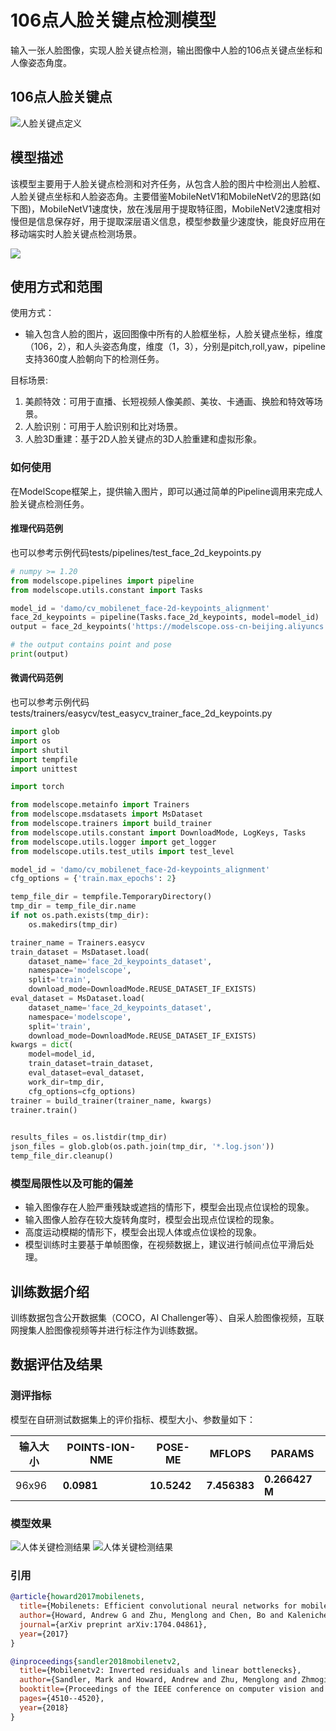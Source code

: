 
# 106点人脸关键点检测模型

输入一张人脸图像，实现人脸关键点检测，输出图像中人脸的106点关键点坐标和人像姿态角度。

## 106点人脸关键点
![人脸关键点定义](assets/keypoints.jpg)

## 模型描述
该模型主要用于人脸关键点检测和对齐任务，从包含人脸的图片中检测出人脸框、人脸关键点坐标和人脸姿态角。主要借鉴MobileNetV1和MobileNetV2的思路(如下图)，MobileNetV1速度快，放在浅层用于提取特征图，MobileNetV2速度相对慢但是信息保存好，用于提取深层语义信息，模型参数量少速度快，能良好应用在移动端实时人脸关键点检测场景。

![](assets/1.png)

## 使用方式和范围
使用方式：
- 输入包含人脸的图片，返回图像中所有的人脸框坐标，人脸关键点坐标，维度（106，2），和人头姿态角度，维度（1，3），分别是pitch,roll,yaw，pipeline支持360度人脸朝向下的检测任务。

目标场景:
1. 美颜特效：可用于直播、长短视频人像美颜、美妆、卡通画、换脸和特效等场景。
2. 人脸识别：可用于人脸识别和比对场景。
3. 人脸3D重建：基于2D人脸关键点的3D人脸重建和虚拟形象。

### 如何使用
在ModelScope框架上，提供输入图片，即可以通过简单的Pipeline调用来完成人脸关键点检测任务。

#### 推理代码范例
也可以参考示例代码tests/pipelines/test_face_2d_keypoints.py

```python
# numpy >= 1.20
from modelscope.pipelines import pipeline
from modelscope.utils.constant import Tasks

model_id = 'damo/cv_mobilenet_face-2d-keypoints_alignment'
face_2d_keypoints = pipeline(Tasks.face_2d_keypoints, model=model_id)
output = face_2d_keypoints('https://modelscope.oss-cn-beijing.aliyuncs.com/test/images/keypoints_detect/test_img_face_2d_keypoints.png')

# the output contains point and pose
print(output)
```

#### 微调代码范例
也可以参考示例代码tests/trainers/easycv/test_easycv_trainer_face_2d_keypoints.py

```python
import glob
import os
import shutil
import tempfile
import unittest

import torch

from modelscope.metainfo import Trainers
from modelscope.msdatasets import MsDataset
from modelscope.trainers import build_trainer
from modelscope.utils.constant import DownloadMode, LogKeys, Tasks
from modelscope.utils.logger import get_logger
from modelscope.utils.test_utils import test_level

model_id = 'damo/cv_mobilenet_face-2d-keypoints_alignment'
cfg_options = {'train.max_epochs': 2}

temp_file_dir = tempfile.TemporaryDirectory()
tmp_dir = temp_file_dir.name
if not os.path.exists(tmp_dir):
    os.makedirs(tmp_dir)

trainer_name = Trainers.easycv
train_dataset = MsDataset.load(
    dataset_name='face_2d_keypoints_dataset',
    namespace='modelscope',
    split='train',
    download_mode=DownloadMode.REUSE_DATASET_IF_EXISTS)
eval_dataset = MsDataset.load(
    dataset_name='face_2d_keypoints_dataset',
    namespace='modelscope',
    split='train',
    download_mode=DownloadMode.REUSE_DATASET_IF_EXISTS)
kwargs = dict(
    model=model_id,
    train_dataset=train_dataset,
    eval_dataset=eval_dataset,
    work_dir=tmp_dir,
    cfg_options=cfg_options)
trainer = build_trainer(trainer_name, kwargs)
trainer.train()

        
results_files = os.listdir(tmp_dir)
json_files = glob.glob(os.path.join(tmp_dir, '*.log.json'))
temp_file_dir.cleanup()
```

### 模型局限性以及可能的偏差

- 输入图像存在人脸严重残缺或遮挡的情形下，模型会出现点位误检的现象。
- 输入图像人脸存在较大旋转角度时，模型会出现点位误检的现象。
- 高度运动模糊的情形下，模型会出现人体或点位误检的现象。
- 模型训练时主要基于单帧图像，在视频数据上，建议进行帧间点位平滑后处理。


## 训练数据介绍
训练数据包含公开数据集（COCO，AI Challenger等）、自采人脸图像视频，互联网搜集人脸图像视频等并进行标注作为训练数据。


## 数据评估及结果
### 测评指标
模型在自研测试数据集上的评价指标、模型大小、参数量如下：

| 输入大小 | POINTS-ION-NME | POSE-ME | MFLOPS |  PARAMS |
| ------------ | ------------ | ------------ | ------------ | ------------ | 
| 96x96 | **0.0981** | **10.5242** | **7.456383** | **0.266427 M** |

### 模型效果
![人体关键检测结果](assets/result_002253.png)
![人体关键检测结果](assets/result_002258.png)

### 引用
```BibTeX
@article{howard2017mobilenets,
  title={Mobilenets: Efficient convolutional neural networks for mobile vision applications},
  author={Howard, Andrew G and Zhu, Menglong and Chen, Bo and Kalenichenko, Dmitry and Wang, Weijun and Weyand, Tobias and Andreetto, Marco and Adam, Hartwig},
  journal={arXiv preprint arXiv:1704.04861},
  year={2017}
}

@inproceedings{sandler2018mobilenetv2,
  title={Mobilenetv2: Inverted residuals and linear bottlenecks},
  author={Sandler, Mark and Howard, Andrew and Zhu, Menglong and Zhmoginov, Andrey and Chen, Liang-Chieh},
  booktitle={Proceedings of the IEEE conference on computer vision and pattern recognition},
  pages={4510--4520},
  year={2018}
}
```
